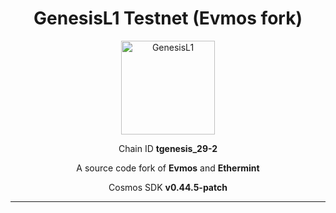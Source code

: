 <h1 align="center">
  GenesisL1 Testnet (Evmos fork)
</h1>

<p align="center">
  <img src="https://github.com/zenodeapp/genesisL1/assets/108588903/be368fa2-a154-48a6-b04b-8eb452b02033" alt="GenesisL1" width="150" height="150"/>
</p>

<p align="center">
  Chain ID <b>tgenesis_29-2</b>
</p>

<p align="center">
   A source code fork of <b>Evmos</b> and <b>Ethermint</b>
</p>

<p align="center">
  Cosmos SDK <b>v0.44.5-patch</b>
</p>

---
